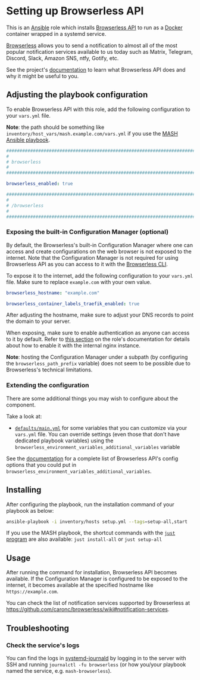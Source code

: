 <!--
SPDX-FileCopyrightText: 2020 - 2024 MDAD project contributors
SPDX-FileCopyrightText: 2020 - 2024 Slavi Pantaleev
SPDX-FileCopyrightText: 2020 Aaron Raimist
SPDX-FileCopyrightText: 2020 Chris van Dijk
SPDX-FileCopyrightText: 2020 Dominik Zajac
SPDX-FileCopyrightText: 2020 Mickaël Cornière
SPDX-FileCopyrightText: 2022 François Darveau
SPDX-FileCopyrightText: 2022 Julian Foad
SPDX-FileCopyrightText: 2022 Warren Bailey
SPDX-FileCopyrightText: 2023 Antonis Christofides
SPDX-FileCopyrightText: 2023 Felix Stupp
SPDX-FileCopyrightText: 2023 Pierre 'McFly' Marty
SPDX-FileCopyrightText: 2024 - 2025 Suguru Hirahara

SPDX-License-Identifier: AGPL-3.0-or-later
-->

# Setting up Browserless API

This is an [Ansible](https://www.ansible.com/) role which installs [Browserless API](https://github.com/caronc/browserless-api) to run as a [Docker](https://www.docker.com/) container wrapped in a systemd service.

[Browserless](https://github.com/caronc/browserless/) allows you to send a notification to almost all of the most popular notification services available to us today such as Matrix, Telegram, Discord, Slack, Amazon SNS, ntfy, Gotify, etc.

See the project's [documentation](https://github.com/caronc/browserless-api/blob/master/README.md) to learn what Browserless API does and why it might be useful to you.

## Adjusting the playbook configuration

To enable Browserless API with this role, add the following configuration to your `vars.yml` file.

**Note**: the path should be something like `inventory/host_vars/mash.example.com/vars.yml` if you use the [MASH Ansible playbook](https://github.com/mother-of-all-self-hosting/mash-playbook).

```yaml
########################################################################
#                                                                      #
# browserless                                                          #
#                                                                      #
########################################################################

browserless_enabled: true

########################################################################
#                                                                      #
# /browserless                                                         #
#                                                                      #
########################################################################
```

### Exposing the built-in Configuration Manager (optional)

By default, the Browserless's built-in Configuration Manager where one can access and create configurations on the web browser is not exposed to the internet. Note that the Configuration Manager is not required for using Browserless API as you can access to it with the [Browserless CLI](https://github.com/caronc/browserless/wiki/CLI_Usage).

To expose it to the internet, add the following configuration to your `vars.yml` file. Make sure to replace `example.com` with your own value.

```yaml
browserless_hostname: "example.com"

browserless_container_labels_traefik_enabled: true
```

After adjusting the hostname, make sure to adjust your DNS records to point the domain to your server.

When exposing, make sure to enable authentication as anyone can access to it by default. Refer to [this section](https://github.com/caronc/browserless-api/blob/master/README.md#authentication) on the role's documentation for details about how to enable it with the internal nginx instance.

**Note**: hosting the Configuration Manager under a subpath (by configuring the `browserless_path_prefix` variable) does not seem to be possible due to Browserless's technical limitations.

### Extending the configuration

There are some additional things you may wish to configure about the component.

Take a look at:

- [`defaults/main.yml`](../defaults/main.yml) for some variables that you can customize via your `vars.yml` file. You can override settings (even those that don't have dedicated playbook variables) using the `browserless_environment_variables_additional_variables` variable

See the [documentation](https://github.com/caronc/browserless-api/blob/master/README.md#environment-variables) for a complete list of Browserless API's config options that you could put in `browserless_environment_variables_additional_variables`.

## Installing

After configuring the playbook, run the installation command of your playbook as below:

```sh
ansible-playbook -i inventory/hosts setup.yml --tags=setup-all,start
```

If you use the MASH playbook, the shortcut commands with the [`just` program](https://github.com/mother-of-all-self-hosting/mash-playbook/blob/main/docs/just.md) are also available: `just install-all` or `just setup-all`

## Usage

After running the command for installation, Browserless API becomes available. If the Configuration Manager is configured to be exposed to the internet, it becomes available at the specified hostname like `https://example.com`.

You can check the list of notification services supported by Browserless at <https://github.com/caronc/browserless/wiki#notification-services>.

## Troubleshooting

### Check the service's logs

You can find the logs in [systemd-journald](https://www.freedesktop.org/software/systemd/man/systemd-journald.service.html) by logging in to the server with SSH and running `journalctl -fu browserless` (or how you/your playbook named the service, e.g. `mash-browserless`).
